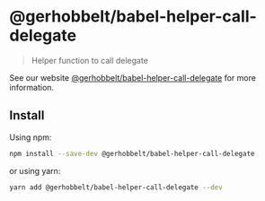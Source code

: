 # @gerhobbelt/babel-helper-call-delegate

> Helper function to call delegate

See our website [@gerhobbelt/babel-helper-call-delegate](https://babeljs.io/docs/en/next/babel-helper-call-delegate.html) for more information.

## Install

Using npm:

```sh
npm install --save-dev @gerhobbelt/babel-helper-call-delegate
```

or using yarn:

```sh
yarn add @gerhobbelt/babel-helper-call-delegate --dev
```
